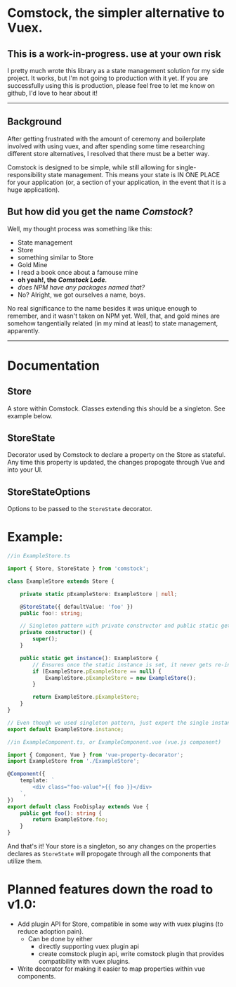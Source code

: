 # **Comstock**, the simpler alternative to Vuex.

## **This is a work-in-progress.  use at your own risk**

I pretty much wrote this library as a state management solution for my side project.  It works, but I'm not going to production with it yet.
If you are successfully using this is production, please feel free to let me know on github, I'd love to hear about it!

---
## Background

After getting frustrated with the amount of ceremony and boilerplate involved with using vuex, and after spending some time researching different store alternatives, I resolved that there must be a better way.

Comstock is designed to be simple, while still allowing for single-responsibility state management.  This means your state is IN ONE PLACE for your application (or, a section of your application, in the event that it is a huge application).

## But how did you get the name *Comstock*?

Well, my thought process was something like this:

* State management
* Store
* something similar to Store
* Gold Mine
* I read a book once about a famouse mine
* __oh yeah!, the *Comstock Lode*__.
* _does NPM have any packages named that?_
* No?  Alright, we got ourselves a name, boys.

No real significance to the name besides it was unique enough to remember, and it wasn't taken on NPM yet.  Well, that, and gold mines are somehow tangentially related (in my mind at least) to state management, apparently.

---

# Documentation

## Store

A store within Comstock.  Classes extending this should be a singleton.  See example below.

## StoreState

Decorator used by Comstock to declare a property on the Store as stateful.  Any time this property is updated, the changes propogate through Vue and into your UI.

## StoreStateOptions

Options to be passed to the `StoreState` decorator.

# Example:

```ts
//in ExampleStore.ts

import { Store, StoreState } from 'comstock';

class ExampleStore extends Store {

    private static pExampleStore: ExampleStore | null;

    @StoreState({ defaultValue: 'foo' })
    public foo!: string;

    // Singleton pattern with private constructor and public static getter.
    private constructor() {
        super();
    }

    public static get instance(): ExampleStore {
        // Ensures once the static instance is set, it never gets re-instantiated.
        if (ExampleStore.pExampleStore == null) {
            ExampleStore.pExampleStore = new ExampleStore();
        }

        return ExampleStore.pExampleStore;
    }
}

// Even though we used singleton pattern, just export the single instance. 
export default ExampleStore.instance;
```
```ts
//in ExampleComponent.ts, or ExampleComponent.vue (vue.js component)

import { Component, Vue } from 'vue-property-decorator';
import ExampleStore from './ExampleStore';

@Component({
    template: `
        <div class="foo-value">{{ foo }}</div>
    `,
})
export default class FooDisplay extends Vue {
    public get foo(): string {
        return ExampleStore.foo;
    }
}
```

And that's it!  Your store is a singleton, so any changes on the properties declares as `StoreState` will propogate through all the components that utilize them.

# Planned features down the road to v1.0:

* Add plugin API for Store, compatible in some way with vuex plugins (to reduce adoption pain).
    * Can be done by either
        * directly supporting vuex plugin api
        * create comstock plugin api, write comstock plugin that provides compatibility with vuex plugins.
* Write decorator for making it easier to map properties within vue components.